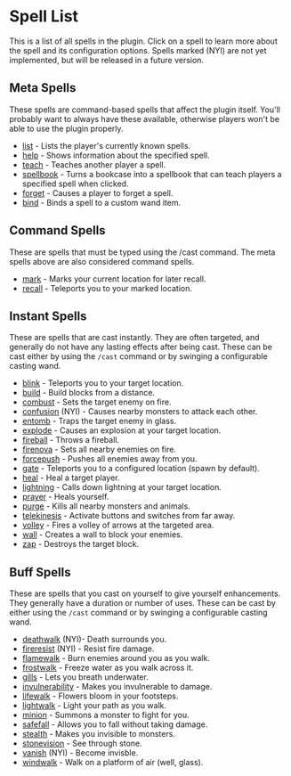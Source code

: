 # Spell List #

This is a list of all spells in the plugin. Click on a spell to learn more about the spell and its configuration options. Spells marked (NYI) are not yet implemented, but will be released in a future version.

## Meta Spells ##

These spells are command-based spells that affect the plugin itself. You'll probably want to always have these available, otherwise players won't be able to use the plugin properly.

  * [list](ListSpell.md) - Lists the player's currently known spells.
  * [help](HelpSpell.md) - Shows information about the specified spell.
  * [teach](TeachSpell.md) - Teaches another player a spell.
  * [spellbook](SpellbookSpell.md) - Turns a bookcase into a spellbook that can teach players a specified spell when clicked.
  * [forget](ForgetSpell.md) - Causes a player to forget a spell.
  * [bind](BindSpell.md) - Binds a spell to a custom wand item.

## Command Spells ##

These are spells that must be typed using the /cast command. The meta spells above are also considered command spells.

  * [mark](MarkSpell.md) - Marks your current location for later recall.
  * [recall](RecallSpell.md) - Teleports you to your marked location.

## Instant Spells ##

These are spells that are cast instantly. They are often targeted, and generally do not have any lasting effects after being cast. These can be cast either by using the `/cast` command or by swinging a configurable casting wand.

  * [blink](BlinkSpell.md) - Teleports you to your target location.
  * [build](BuildSpell.md) - Build blocks from a distance.
  * [combust](CombustSpell.md) - Sets the target enemy on fire.
  * [confusion](ConfusionSpell.md) (NYI) - Causes nearby monsters to attack each other.
  * [entomb](EntombSpell.md) - Traps the target enemy in glass.
  * [explode](ExplodeSpell.md) - Causes an explosion at your target location.
  * [fireball](FireballSpell.md) - Throws a fireball.
  * [firenova](FirenovaSpell.md) - Sets all nearby enemies on fire.
  * [forcepush](ForcepushSpell.md) - Pushes all enemies away from you.
  * [gate](GateSpell.md) - Teleports you to a configured location (spawn by default).
  * [heal](HealSpell.md) - Heal a target player.
  * [lightning](LightningSpell.md) - Calls down lightning at your target location.
  * [prayer](PrayerSpell.md) - Heals yourself.
  * [purge](PurgeSpell.md) - Kills all nearby monsters and animals.
  * [telekinesis](TelekinesisSpell.md) - Activate buttons and switches from far away.
  * [volley](VolleySpell.md) - Fires a volley of arrows at the targeted area.
  * [wall](WallSpell.md) - Creates a wall to block your enemies.
  * [zap](ZapSpell.md) - Destroys the target block.

## Buff Spells ##

These are spells that you cast on yourself to give yourself enhancements. They generally have a duration or number of uses. These can be cast by either using the `/cast` command or by swinging a configurable casting wand.

  * [deathwalk](DeathwalkSpell.md) (NYI)- Death surrounds you.
  * [fireresist](FireresistSpell.md) (NYI) - Resist fire damage.
  * [flamewalk](FlamewalkSpell.md) - Burn enemies around you as you walk.
  * [frostwalk](FrostwalkSpell.md) - Freeze water as you walk across it.
  * [gills](GillsSpell.md) - Lets you breath underwater.
  * [invulnerability](InvulnerabilitySpell.md) - Makes you invulnerable to damage.
  * [lifewalk](LifewalkSpell.md) - Flowers bloom in your footsteps.
  * [lightwalk](LightwalkSpell.md) - Light your path as you walk.
  * [minion](MinionSpell.md) - Summons a monster to fight for you.
  * [safefall](SafefallSpell.md) - Allows you to fall without taking damage.
  * [stealth](StealthSpell.md) - Makes you invisible to monsters.
  * [stonevision](StonevisionSpell.md) - See through stone.
  * [vanish](VanishSpell.md) (NYI) - Become invisble.
  * [windwalk](WindwalkSpell.md) - Walk on a platform of air (well, glass).
